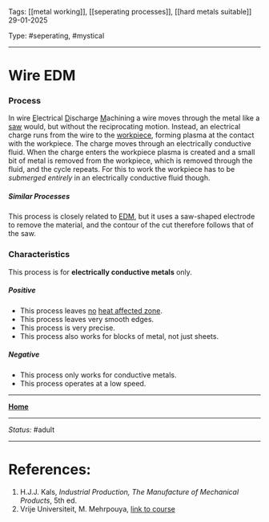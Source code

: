 Tags: [[metal working]], [[seperating processes]], [[hard metals suitable]] <br>29-01-2025

Type: #seperating, #mystical

---
# Wire EDM
### Process
In wire <u>E</u>lectrical <u>D</u>ischarge <u>M</u>achining a wire moves through the metal like a [saw](Mechanical%20Seperating%20Processes.md#sawing) would, but without the reciprocating motion. Instead, an electrical charge runs from the wire to the [workpiece](!%20Manufacturing%20Technologies%20Overview.md#Terms%20and%20Disambiguation), forming plasma at the contact with the workpiece. The charge moves through an electrically conductive fluid. When the charge enters the workpiece plasma is created and a small bit of metal is removed from the workpiece, which is removed through the fluid, and the cycle repeats.
For this to work the workpiece has to be _submerged entirely_ in an electrically conductive fluid though.
##### Similar Processes
This process is closely related to [EDM](EDM.md), but it uses a saw-shaped electrode to remove the material, and the contour of the cut therefore follows that of the saw.

### Characteristics
This process is for __electrically conductive metals__ only.
##### Positive
- This process leaves <u>no</u> [heat affected zone](Crystal%20Manipulation%20and%20Deformation.md#hot%20deformation).
- This process leaves very smooth edges.
- This process is very precise.
- This process also works for blocks of metal, not just sheets.
##### Negative
- This process only works for conductive metals.
- This process operates at a low speed.








---
__[Home](!%20Manufacturing%20Technologies%20Overview.md)__

---
_Status:_ #adult

---
# References:

1. H.J.J. Kals, _Industrial Production, The Manufacture of Mechanical Products_, 5th ed.
2. Vrije Universiteit, M. Mehrpouya, [link to course](https://canvas.utwente.nl/courses/15351)